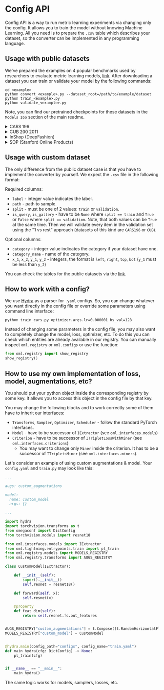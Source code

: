 # Config API

Config API is a way to run metric learning experiments via changing only the config.
It allows you to train the model without knowing Machine Learning.
All you need is to prepare the `.csv` table which describes your dataset, so the converter
can be implemented in any programming language.


## Usage with public datasets

We've prepared the examples on 4 popular benchmarks used by researchers to evaluate metric learning models,
[link](https://paperswithcode.com/task/metric-learning).
After downloading a dataset you can train or validate your model by the following commands:
```shell script
cd <example>
python convert_<example>.py --dataset_root=/path/to/example/dataset
python train_<example>.py
python validate_<example>.py
```

Note, you can find our pretrained checkpoints for these datasets in the `Models zoo` section of the main readme.

<details>
<summary>CARS 196</summary>
<p>

[Dataset page.](https://ai.stanford.edu/~jkrause/cars/car_dataset.html)

The dataset contains 16,185 images of 196 labels of cars.
The data is split into 8,144 training images and 8,041 testing images,
where each label has been split roughly in a 50-50 split.

```
└── CARS196
    ├── cars_test_annos_withlabels.mat
    ├── devkit
    │   ├── cars_meta.mat
    │   ├── cars_train_annos.mat
    │   └── ...
    ├── cars_train
    │   ├── 00001.jpg
    │   └── ...
    └── cars_test
        ├── 00001.jpg
        └── ...
```
</p>
</details>


<details>
<summary>CUB 200 2011</summary>
<p>

[Dataset page.](https://deepai.org/dataset/cub-200-2011)

The dataset contains 11,788 images of 200 labels belonging to birds,
5,994 for training and 5,794 for testing.

```
└── CUB_200_2011
    ├── images.txt
    ├── train_test_split.txt
    ├── bounding_boxes.txt
    ├── image_class_labels.txt
    └── images
        ├── 001.Black_footed_Albatross
        │   ├── Black_Footed_Albatross_0001_796111.jpg
        │   └── ...
        ├── 002.Laysan_Albatross
        │   ├── Laysan_Albatross_0001_545.jpg
        │   └── ...
        └── ...
```
</p>
</details>


<details>
<summary>InShop (DeepFashion)</summary>
<p>

[Dataset page](http://mmlab.ie.cuhk.edu.hk/projects/DeepFashion.html).
[Download from Google Drive](https://drive.google.com/drive/folders/0B7EVK8r0v71pVDZFQXRsMDZCX1E?resourcekey=0-4R4v6zl4CWhHTsUGOsTstw).

The dataset contains 52,712 images for 7,982 of clothing items.

```
└── DeepFashion_InShop
    ├── list_eval_partition.txt
    ├── list_bbox_inshop.txt
    └── img_highres
        ├── MEN
        │   └── ...
        └── WOMEN
            └── ...
```
</p>
</details>


<details>
<summary>SOP (Stanford Online Products)</summary>
<p>

[Dataset page](https://cvgl.stanford.edu/projects/lifted_struct/).
[Download from Google Drive.](https://drive.google.com/uc?export=download&id=1TclrpQOF_ullUP99wk_gjGN8pKvtErG8)

The dataset has 22,634 labels with 120,053 product images. The first 11,318 labels (59,551 images)
are split for training and the other 11,316 (60,502 images) labels are used for testing.

```
└── Stanford_Online_Products
    ├── Ebay_train.txt
    ├── Ebay_test.txt
    ├── bicycle_final
    │   ├── 111085122871_0.JPG
    │   └── ...
    └── cabinet_final
        ├── 110715681235_0.JPG
        └── ...
```
</p>
</details>


## Usage with custom dataset
The only difference from the public dataset case is that you have to implement the converter by yourself.
We expect the `.csv` file in the following format:

Required columns:
* `label` - integer value indicates the label.
* `path` - path to sample.
* `split` - must be one of 2 values: `train` or `validation`.
* `is_query`, `is_gallery` - have to be `None` where `split == train` and `True`
or `False` where `split == validation`. Note, that both values can be `True` at
the same time. Then we will validate every item
 in the validation set using the "1 vs rest" approach (datasets of this kind are `CARS196` or `CUB`).

Optional columns:
* `category` - integer value indicates the category if your dataset have one.
* `category_name` - name of the category.
* `x_1`, `x_2`, `y_1`, `y_2` - integers, the format is `left`, `right`, `top`, `bot` (`y_1` must be less than `y_2`)

You can check the tables for the public datasets via the [link](https://drive.google.com/drive/folders/12QmUbDrKk7UaYGHreQdz5_nPfXG3klNc?usp=sharing).


## How to work with a config?
We use [Hydra](https://hydra.cc/docs/intro/) as a parser for `.yaml` configs.
So, you can change whatever you want directly in the config file or override some parameters
using command line interface:
```
python train_cars.py optimizer.args.lr=0.000001 bs_val=128
```

Instead of changing some parameters in the config file, you may
also want to completely change the model, loss, optimizer, etc.
To do this you can check which entities are already available in our registry.
You can manually inspect `oml.registry` or `oml.configs` or use the function:
```python
from oml.registry import show_registry
show_registry()
```

## How to use my own implementation of loss, model, augmentations, etc?
You should put your python object inside the corresponding registry by some key.
It allows you to access this object in the config file by that key.

You may change the following blocks and to work correctly some of them have to inherit our interfaces:
* `Transforms`, `Sampler`, `Optimizer`, `Scheduler` - follow the standard PyTorch interfaces.
* `Model` - have to be successor of `IExtractor` (see `oml.interfaces.models`)
* `Criterion` - have to be successor of `ITripletLossWithMiner` (see `oml.interfaces.criterions`)
    * You may want to change only `Miner` inside the criterion. It has to be a successor of `ITripletsMiner`
      (see `oml.interfaces.miners`).


Let's consider an example of using custom augmentations & model.
Your `config.yaml` and `train.py` may look like this:
```yaml
...

augs: custom_augmentations

model:
  name: custom_model
  args: {}

...
```

```python
import hydra
import torchvision.transforms as t
from omegaconf import DictConfig
from torchvision.models import resnet18

from oml.interfaces.models import IExtractor
from oml.lightning.entrypoints.train import pl_train
from oml.registry.models import MODELS_REGISTRY
from oml.registry.transforms import AUGS_REGISTRY

class CustomModel(IExtractor):

    def __init__(self):
        super().__init__()
        self.resnet = resnet18()

    def forward(self, x):
        self.resnet(x)

    @property
    def feat_dim(self):
        return self.resnet.fc.out_features


AUGS_REGISTRY["custom_augmentations"] = t.Compose([t.RandomHorizontalFlip(), t.RandomGrayscale()])
MODELS_REGISTRY["custom_model"] = CustomModel


@hydra.main(config_path="configs", config_name="train.yaml")
def main_hydra(cfg: DictConfig) -> None:
    pl_train(cfg)


if __name__ == "__main__":
    main_hydra()
```

The same logic works for models, samplers, losses, etc.
